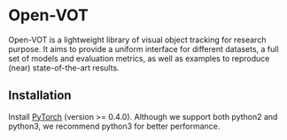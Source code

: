 # Open-VOT

Open-VOT is a lightweight library of visual object tracking for research purpose. It aims to provide a uniform interface for different datasets, a full set of models and evaluation metrics, as well as examples to reproduce (near) state-of-the-art results.

## Installation

Install [PyTorch](http://pytorch.org/) (version >= 0.4.0). Although we support
both python2 and python3, we recommend python3 for better performance.
